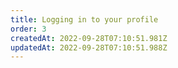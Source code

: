 ```yaml
---
title: Logging in to your profile
order: 3
createdAt: 2022-09-28T07:10:51.981Z
updatedAt: 2022-09-28T07:10:51.988Z
---
```

